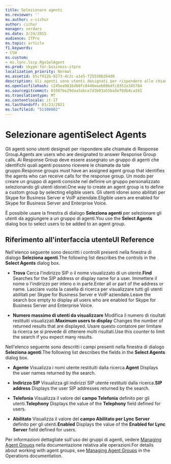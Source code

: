```yaml
---
title: Selezionare agenti
ms.reviewer: ''
ms.author: v-cichur
author: cichur
manager: serdars
ms.date: 3/24/2015
audience: ITPro
ms.topic: article
f1.keywords:
- CSH
ms.custom:
- ms.lync.lscp.RgsSelAgent
ms.prod: skype-for-business-itpro
localization_priority: Normal
ms.assetid: b5cf912b-8273-4c2c-a1e5-f25530b264d0
description: Gli agenti sono utenti designati per rispondere alle chiamate di Response Group. Ai Response Group deve essere assegnato un gruppo di agenti che identifichi quali agenti possono ricevere le chiamate da tale gruppo. Un modo per creare un gruppo di agenti consiste nel definire un gruppo personalizzato selezionando gli utenti idonei. Gli utenti idonei sono abilitati per Skype for Business Server e VoIP aziendale.
ms.openlocfilehash: c245ea9816d60fc8448eeeb00bdfc8351e345784
ms.sourcegitcommit: 01087be29daa3abce7d3b03a55ba5ef8db4ca161
ms.translationtype: MT
ms.contentlocale: it-IT
ms.lasthandoff: 03/23/2021
ms.locfileid: "51108002"
---
```

# <a name="select-agents"></a><span data-ttu-id="10b41-106">Selezionare agenti</span><span class="sxs-lookup"><span data-stu-id="10b41-106">Select Agents</span></span>

<span data-ttu-id="10b41-107">Gli agenti sono utenti designati per rispondere alle chiamate di Response Group.</span><span class="sxs-lookup"><span data-stu-id="10b41-107">Agents are users who are designated to answer Response Group calls.</span></span> <span data-ttu-id="10b41-108">Ai Response Group deve essere assegnato un gruppo di agenti che identifichi quali agenti possono ricevere le chiamate da tale gruppo.</span><span class="sxs-lookup"><span data-stu-id="10b41-108">Response groups must have an assigned agent group that identifies the agents who can receive calls for the response group.</span></span> <span data-ttu-id="10b41-109">Un modo per creare un gruppo di agenti consiste nel definire un gruppo personalizzato selezionando gli utenti idonei.</span><span class="sxs-lookup"><span data-stu-id="10b41-109">One way to create an agent group is to define a custom group by selecting eligible users.</span></span> <span data-ttu-id="10b41-110">Gli utenti idonei sono abilitati per Skype for Business Server e VoIP aziendale.</span><span class="sxs-lookup"><span data-stu-id="10b41-110">Eligible users are enabled for Skype for Business Server and Enterprise Voice.</span></span>

<span data-ttu-id="10b41-111">È possibile usare la finestra di dialogo **Seleziona agenti** per selezionare gli utenti da aggiungere a un gruppo di agenti.</span><span class="sxs-lookup"><span data-stu-id="10b41-111">You use the **Select Agents** dialog box to select users to be added to an agent group.</span></span>

## <a name="ui-reference"></a><span data-ttu-id="10b41-112">Riferimento all'interfaccia utente</span><span class="sxs-lookup"><span data-stu-id="10b41-112">UI Reference</span></span>

<span data-ttu-id="10b41-113">Nell'elenco seguente sono descritti i controlli presenti nella finestra di dialogo **Seleziona agenti**.</span><span class="sxs-lookup"><span data-stu-id="10b41-113">The following list describes the controls in the **Select Agents** dialog box.</span></span>

- <span data-ttu-id="10b41-114">**Trova** Cerca l'indirizzo SIP o il nome visualizzato di un utente.</span><span class="sxs-lookup"><span data-stu-id="10b41-114">**Find** Searches for the SIP address or display name for a user.</span></span> <span data-ttu-id="10b41-115">Immettere il nome o l'indirizzo per intero o in parte.</span><span class="sxs-lookup"><span data-stu-id="10b41-115">Enter all or part of the address or name.</span></span> <span data-ttu-id="10b41-116">Lasciare vuota la casella di ricerca per visualizzare tutti gli utenti abilitati per Skype for Business Server e VoIP aziendale.</span><span class="sxs-lookup"><span data-stu-id="10b41-116">Leave the search box empty to display all users who are enabled for Skype for Business Server and Enterprise Voice.</span></span>

- <span data-ttu-id="10b41-117">**Numero massimo di utenti da visualizzare** Modifica il numero di risultati restituiti visualizzati.</span><span class="sxs-lookup"><span data-stu-id="10b41-117">**Maximum users to display** Changes the number of returned results that are displayed.</span></span> <span data-ttu-id="10b41-118">Usare questo contatore per limitare la ricerca se si prevede di ottenere molti risultati.</span><span class="sxs-lookup"><span data-stu-id="10b41-118">Use this counter to limit the search if you expect many results.</span></span>

<span data-ttu-id="10b41-119">Nell'elenco seguente sono descritti i campi presenti nella finestra di dialogo **Seleziona agenti**.</span><span class="sxs-lookup"><span data-stu-id="10b41-119">The following list describes the fields in the **Select Agents** dialog box.</span></span>

- <span data-ttu-id="10b41-120">**Agente** Visualizza i nomi utente restituiti dalla ricerca.</span><span class="sxs-lookup"><span data-stu-id="10b41-120">**Agent** Displays the user names returned by the search.</span></span>

- <span data-ttu-id="10b41-121">**Indirizzo SIP** Visualizza gli indirizzi SIP utente restituiti dalla ricerca.</span><span class="sxs-lookup"><span data-stu-id="10b41-121">**SIP address** Displays the user SIP addresses returned by the search.</span></span>

- <span data-ttu-id="10b41-122">**Telefonia** Visualizza il valore del **campo Telefonia** definito per gli utenti.</span><span class="sxs-lookup"><span data-stu-id="10b41-122">**Telephony** Displays the value of the **Telephony** field defined for users.</span></span>

- <span data-ttu-id="10b41-123">**Abilitato** Visualizza il valore del **campo Abilitato per Lync Server** definito per gli utenti.</span><span class="sxs-lookup"><span data-stu-id="10b41-123">**Enabled** Displays the value of the **Enabled for Lync Server** field defined for users.</span></span>

<span data-ttu-id="10b41-124">Per informazioni dettagliate sull'uso dei gruppi di agenti, vedere [Managing Agent Groups](/previous-versions/office/lync-server-2013/lync-server-2013-managing-response-group-agent-groups) nella documentazione relativa alle operazioni.</span><span class="sxs-lookup"><span data-stu-id="10b41-124">For details about working with agent groups, see [Managing Agent Groups](/previous-versions/office/lync-server-2013/lync-server-2013-managing-response-group-agent-groups) in the Operations documentation.</span></span>